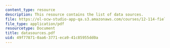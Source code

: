 ```yaml
---
content_type: resource
description: This resource contains the list of data sources.
file: https://ol-ocw-studio-app-qa.s3.amazonaws.com/courses/12-114-field-geology-i-fall-2005/49f778710aa63771eca941c85955dd0a_datasources.pdf
file_type: application/pdf
resourcetype: Document
title: datasources.pdf
uid: 49f77871-0aa6-3771-eca9-41c85955dd0a
---
```

